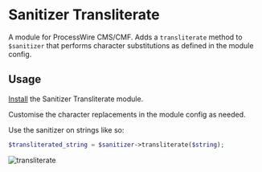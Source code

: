 # Sanitizer Transliterate

A module for ProcessWire CMS/CMF. Adds a `transliterate` method to `$sanitizer` that performs character substitutions as defined in the module config.

## Usage

[Install](http://modules.processwire.com/install-uninstall/) the Sanitizer Transliterate module.

Customise the character replacements in the module config as needed.

Use the sanitizer on strings like so:

```php
$transliterated_string = $sanitizer->transliterate($string);
```

![transliterate](https://user-images.githubusercontent.com/1538852/54096964-01fdfa00-4413-11e9-97a0-a5004f45c0c4.png)
